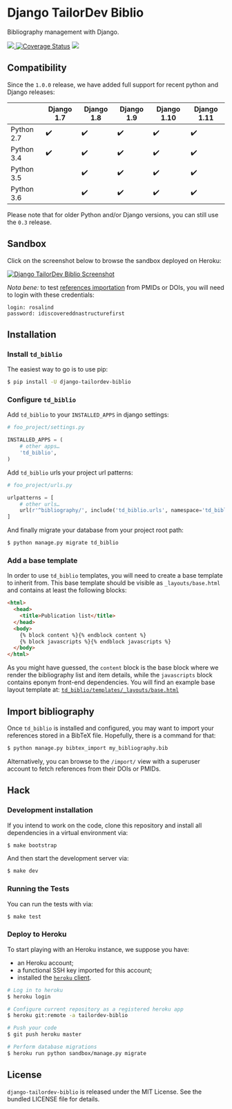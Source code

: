 # Django TailorDev Biblio

Bibliography management with Django.

[![](https://travis-ci.org/TailorDev/django-tailordev-biblio.svg?branch=master)
](https://travis-ci.org/TailorDev/django-tailordev-biblio/)
[![Coverage Status](https://coveralls.io/repos/github/TailorDev/django-tailordev-biblio/badge.svg?branch=master)](https://coveralls.io/github/TailorDev/django-tailordev-biblio?branch=master)
[![](https://img.shields.io/pypi/v/django-tailordev-biblio.svg)](https://pypi.python.org/pypi/django-tailordev-biblio)

## Compatibility

Since the `1.0.0` release, we have added full support for recent python and
Django releases:

|            | Django 1.7         | Django 1.8         | Django 1.9         | Django 1.10        | Django 1.11        |
| --         | --                 | --                 | --                 | --                 | --                 |
| Python 2.7 | :heavy_check_mark: | :heavy_check_mark: | :heavy_check_mark: | :heavy_check_mark: | :heavy_check_mark: |
| Python 3.4 | :heavy_check_mark: | :heavy_check_mark: | :heavy_check_mark: | :heavy_check_mark: | :heavy_check_mark: |
| Python 3.5 |                    | :heavy_check_mark: | :heavy_check_mark: | :heavy_check_mark: | :heavy_check_mark: |
| Python 3.6 |                    | :heavy_check_mark: | :heavy_check_mark: | :heavy_check_mark: | :heavy_check_mark: |

Please note that for older Python and/or Django versions, you can still use the `0.3` release.

## Sandbox

Click on the screenshot below to browse the sandbox deployed on Heroku:

[
 ![Django TailorDev Biblio Screenshot](docs/images/preview.png "Checkout the demo!")
](https://tailordev-biblio.herokuapp.com)

_Nota bene:_ to test [references
importation](https://tailordev-biblio.herokuapp.com/import/) from PMIDs or DOIs,
you will need to login with these credentials:

```
login: rosalind
password: idiscovereddnastructurefirst
```

## Installation

### Install `td_biblio`

The easiest way to go is to use pip:

```bash
$ pip install -U django-tailordev-biblio
```

### Configure `td_biblio`

Add `td_biblio` to your `INSTALLED_APPS` in django settings:

```python
# foo_project/settings.py

INSTALLED_APPS = (
    # other apps…
    'td_biblio',
)
```

Add `td_biblio` urls your project url patterns:

```python
# foo_project/urls.py

urlpatterns = [
    # other urls…
    url(r'^bibliography/', include('td_biblio.urls', namespace='td_biblio')),
]
```

And finally migrate your database from your project root path:

```bash
$ python manage.py migrate td_biblio
```

### Add a base template

In order to use `td_biblio` templates, you will need to create a base template
to inherit from. This base template should be visible as `_layouts/base.html`
and contains at least the following blocks:

```html
<html>
  <head>
    <title>Publication list</title>
  </head>
  <body>
    {% block content %}{% endblock content %}
    {% block javascripts %}{% endblock javascripts %}
  </body>
</html>
```

As you might have guessed, the `content` block is the base block where we render
the bibliography list and item details, while the `javascripts` block contains
eponym front-end dependencies. You will find an example base layout template at:
[`td_biblio/templates/_layouts/base.html`](https://github.com/TailorDev/django-tailordev-biblio/blob/master/td_biblio/templates/_layouts/base.html)

## Import bibliography

Once `td_biblio` is installed and configured, you may want to import your
references stored in a BibTeX file. Hopefully, there is a command for that:

```bash
$ python manage.py bibtex_import my_bibliography.bib
```

Alternatively, you can browse to the `/import/` view with a superuser account
to fetch references from their DOIs or PMIDs.

## Hack

### Development installation

If you intend to work on the code, clone this repository and install all
dependencies in a virtual environment via:

```bash
$ make bootstrap
```

And then start the development server via:

```bash
$ make dev
```

### Running the Tests

You can run the tests with via:

```bash
$ make test
```

### Deploy to Heroku

To start playing with an Heroku instance, we suppose you have:

* an Heroku account;
* a functional SSH key imported for this account;
* installed the [`heroku` client](https://devcenter.heroku.com/articles/heroku-cli).

```bash
# Log in to heroku
$ heroku login

# Configure current repository as a registered heroku app
$ heroku git:remote -a tailordev-biblio

# Push your code
$ git push heroku master

# Perform database migrations
$ heroku run python sandbox/manage.py migrate
```

## License

`django-tailordev-biblio` is released under the MIT License. See the bundled
LICENSE file for details.
